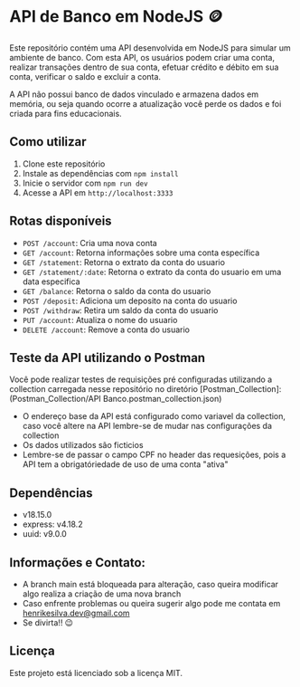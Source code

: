 # API de Banco em NodeJS 🪙

Este repositório contém uma API desenvolvida em NodeJS para simular um ambiente de banco. 
Com esta API, os usuários podem criar uma conta, realizar transações dentro de sua conta, efetuar crédito e débito em sua conta, verificar o saldo e excluir a conta.

A API não possui banco de dados vinculado e armazena dados em memória, ou seja quando ocorre a atualização você perde os dados e foi criada para fins educacionais.

## Como utilizar

1. Clone este repositório
2. Instale as dependências com `npm install`
3. Inicie o servidor com `npm run dev`
4. Acesse a API em `http://localhost:3333`

## Rotas disponíveis

- `POST /account`: Cria uma nova conta
- `GET /account`: Retorna informações sobre uma conta específica
- `GET /statement`: Retorna o extrato da conta do usuario
- `GET /statement/:date`: Retorna o extrato da conta do usuario em uma data especifica
- `GET /balance`: Retorna o saldo da conta do usuario
- `POST /deposit`: Adiciona um deposito na conta do usuario
- `POST /withdraw`: Retira um saldo da conta do usuario
- `PUT /account`: Atualiza o nome do usuario
- `DELETE /account`: Remove a conta do usuario

## Teste da API utilizando o Postman

Você pode realizar testes de requisições pré configuradas utilizando a collection carregada nesse repositório no diretório [Postman_Collection]: (Postman_Collection/API Banco.postman_collection.json)
- O endereço base da API está configurado como variavel da collection, caso você altere na API lembre-se de mudar nas configurações da collection
- Os dados utilizados são ficticios
- Lembre-se de passar o campo CPF no header das requesições, pois a API tem a obrigatóriedade de uso de uma conta "ativa"

## Dependências
- v18.15.0
- express: v4.18.2
- uuid: v9.0.0

## Informações e Contato:

- A branch main está bloqueada para alteração, caso queira modificar algo realiza a criação de uma nova branch
- Caso enfrente problemas ou queira sugerir algo pode me contata em henrikesilva.dev@gmail.com
- Se divirta!! 😉

## Licença
Este projeto está licenciado sob a licença MIT.
